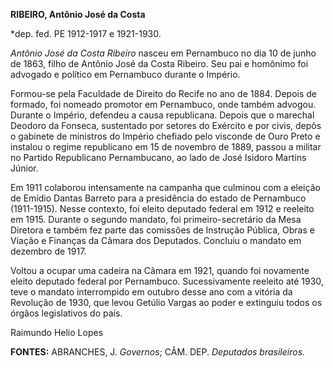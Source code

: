 **RIBEIRO, Antônio José da Costa**

\*dep. fed. PE 1912-1917 e 1921-1930.

*Antônio José da Costa Ribeiro* nasceu em Pernambuco no dia 10 de junho
de 1863, filho de Antônio José da Costa Ribeiro. Seu pai e homônimo foi
advogado e político em Pernambuco durante o Império.

Formou-se pela Faculdade de Direito do Recife no ano de 1884. Depois de
formado, foi nomeado promotor em Pernambuco, onde também advogou.
Durante o Império, defendeu a causa republicana. Depois que o marechal
Deodoro da Fonseca, sustentado por setores do Exército e por civis,
depôs o gabinete de ministros do Império chefiado pelo visconde de Ouro
Preto e instalou o regime republicano em 15 de novembro de 1889, passou
a militar no Partido Republicano Pernambucano, ao lado de José Isidoro
Martins Júnior.

Em 1911 colaborou intensamente na campanha que culminou com a eleição de
Emídio Dantas Barreto para a presidência do estado de Pernambuco
(1911-1915). Nesse contexto, foi eleito deputado federal em 1912 e
reeleito em 1915. Durante o segundo mandato, foi primeiro-secretário da
Mesa Diretora e também fez parte das comissões de Instrução Pública,
Obras e Viação e Finanças da Câmara dos Deputados. Concluiu o mandato em
dezembro de 1917.

Voltou a ocupar uma cadeira na Câmara em 1921, quando foi novamente
eleito deputado federal por Pernambuco. Sucessivamente reeleito até
1930, teve o mandato interrompido em outubro desse ano com a vitória da
Revolução de 1930, que levou Getúlio Vargas ao poder e extinguiu todos
os órgãos legislativos do país.

Raimundo Helio Lopes

**FONTES:** ABRANCHES, J. *Governos*; CÂM. DEP. *Deputados brasileiros.*
